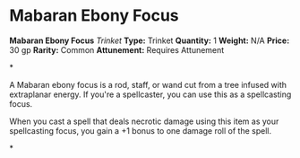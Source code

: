 # Mabaran Ebony Focus

**Mabaran Ebony Focus**
_Trinket_
**Type:** Trinket
**Quantity:** 1
**Weight:** N/A
**Price:** 30 gp
**Rarity:** Common
**Attunement:** Requires Attunement

*<p>A Mabaran ebony focus is a rod, staff, or wand cut from a tree infused with extraplanar energy. If you're a spellcaster, you can use this as a spellcasting focus.

When you cast a spell that deals necrotic damage using this item as your spellcasting focus, you gain a +1 bonus to one damage roll of the spell.</p>*